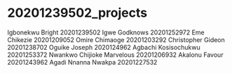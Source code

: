 # 20201239502_projects
Igbonekwu Bright 20201239502 
Igwe Godknows 20201252972
Eme Chikezie 20201209052
Omire Chimaoge 20201203292
Christopher Gideon 20201238702
Oguike Joseph 2020124962
Agbachi Kosisochukwu 20201253372
Nwankwo Chijioke Marvelous 20201206932
Akalonu Favour 20201243962
Agadi Nnanna Nwakpa 20201227532
